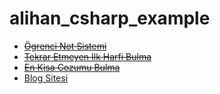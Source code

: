# alihan_csharp_example

* <del>[Ögrenci Not Sistemi](StudentNoteSystem)</del>
* <del>[Tekrar Etmeyen Ilk Harfi Bulma](DontRepeatLetter)</del>
* <del>[En Kisa Cozumu Bulma](FindShortestSolution)</del>
* [Blog Sitesi](BlogWebSite)
